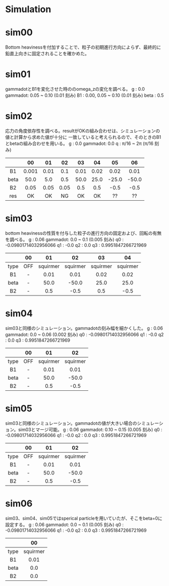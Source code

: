 # Simulation

# sim00
Bottom heavinessを付加することで、粒子の初期進行方向によらず、最終的に鉛直上向きに固定されることを確かめた。

# sim01
gammadotとB1を変化させた時ののomega_zの変化を調べる。
g       : 0.0
gammadot:       0.05 ~ 0.10 (0.01 刻み)
B1      : 0.00, 0.05 ~ 0.10 (0.01 刻み)
beta    : 0.5

# sim02
応力の角度依存性を調べる。resultがOKの組み合わせは、シミュレーションの値と計算から求めた値が十分に
一致していると考えられるので、そのときのB1とbetaの組み合わせを用いる。
g       : 0.0
gammadot: 0.0
q       : π/16 ~ 2π (π/16 刻み)

|    |00   |01  |02  |03  |04  |05   |06   |
|:-: |:-:  |:-: |:-: |:-: |:-: |:-:  |:-:  |
|B1  |0.001|0.01|0.1 |0.01|0.02|0.02 |0.01 |
|beta|50.0 |5.0 |0.5 |50.0|25.0|-25.0|-50.0|
|B2  |0.05 |0.05|0.05|0.5 |0.5 |-0.5 |-0.5 |
|res |OK   |OK  |NG  |OK  |OK  |??   |??   |

# sim03
bottom heavinessの性質を付与した粒子の進行方向の固定および、回転の有無を調べる。
g       : 0.06
gammadot: 0.0 ~ 0.1 (0.005 刻み)
q0      : -0.09801714032956066
q1      : -0.0
q2      : 0.0
q3      : 0.9951847266721969

|    |00   |01      |02      |03      |04      |
|:-: |:-:  |:-:     |:-:     |:-:     |:-:     |
|type|OFF  |squirmer|squirmer|squirmer|squirmer|
|B1  |-    |0.01    |0.01    |0.02    |0.02    |
|beta|-    |50.0    |-50.0   |25.0    |25.0    |
|B2  |-    |0.5     |-0.5    |0.5     |-0.5    |

# sim04
sim03と同様のシミュレーション。gammadotの刻み幅を細かくした。
g       : 0.06
gammadot: 0.0 ~ 0.06 (0.002 刻み)
q0      : -0.09801714032956066
q1      : -0.0
q2      : 0.0
q3      : 0.9951847266721969

|    |00   |01      |02      |
|:-: |:-:  |:-:     |:-:     |
|type|OFF  |squirmer|squirmer|
|B1  |-    |0.01    |0.01    |
|beta|-    |50.0    |-50.0   |
|B2  |-    |0.5     |-0.5    |


# sim05
sim03と同様のシミュレーション。gammadotの値が大きい場合のシミュレーション。sim03とマージ可能。
g       : 0.06
gammadot: 0.10 ~ 0.15 (0.005 刻み)
q0      : -0.09801714032956066
q1      : -0.0
q2      : 0.0
q3      : 0.9951847266721969

|    |00   |01      |02      |
|:-: |:-:  |:-:     |:-:     |
|type|OFF  |squirmer|squirmer|
|B1  |-    |0.01    |0.01    |
|beta|-    |50.0    |-50.0   |
|B2  |-    |0.5     |-0.5    |

# sim06
sim03、sim04、sim05ではsperical particleを用いていたが、そこをbeta=0に設定する。
g       : 0.06
gammadot: 0.0 ~ 0.1 (0.005 刻み)
q0      : -0.09801714032956066
q1      : -0.0
q2      : 0.0
q3      : 0.9951847266721969

|    |00      |
|:-: |:-:     |
|type|squirmer|
|B1  |0.01    |
|beta|0.0     |
|B2  |0.0     |
